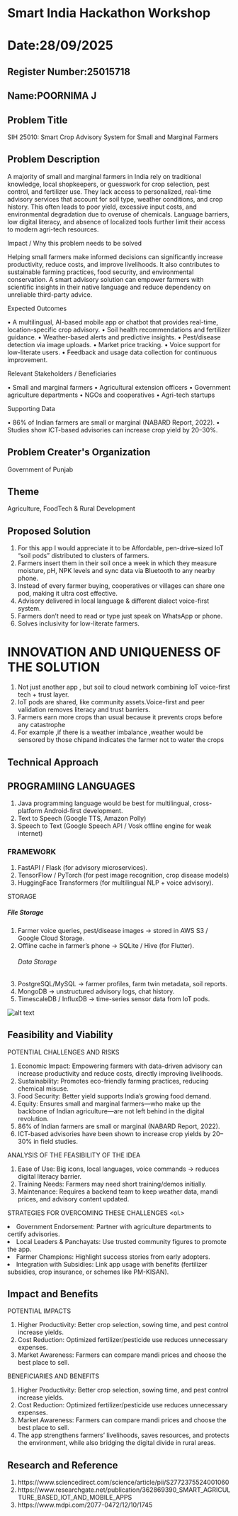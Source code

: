 # Smart India Hackathon Workshop
# Date:28/09/2025
## Register Number:25015718
## Name:POORNIMA J
## Problem Title
SIH 25010: Smart Crop Advisory System for Small and Marginal Farmers
## Problem Description
A majority of small and marginal farmers in India rely on traditional knowledge, local shopkeepers, or guesswork for crop selection, pest control, and fertilizer use. They lack access to personalized, real-time advisory services that account for soil type, weather conditions, and crop history. This often leads to poor yield, excessive input costs, and environmental degradation due to overuse of chemicals. Language barriers, low digital literacy, and absence of localized tools further limit their access to modern agri-tech resources.

Impact / Why this problem needs to be solved

Helping small farmers make informed decisions can significantly increase productivity, reduce costs, and improve livelihoods. It also contributes to sustainable farming practices, food security, and environmental conservation. A smart advisory solution can empower farmers with scientific insights in their native language and reduce dependency on unreliable third-party advice.

Expected Outcomes

• A multilingual, AI-based mobile app or chatbot that provides real-time, location-specific crop advisory.
• Soil health recommendations and fertilizer guidance.
• Weather-based alerts and predictive insights.
• Pest/disease detection via image uploads.
• Market price tracking.
• Voice support for low-literate users.
• Feedback and usage data collection for continuous improvement.

Relevant Stakeholders / Beneficiaries

• Small and marginal farmers
• Agricultural extension officers
• Government agriculture departments
• NGOs and cooperatives
• Agri-tech startups

Supporting Data

• 86% of Indian farmers are small or marginal (NABARD Report, 2022).
• Studies show ICT-based advisories can increase crop yield by 20–30%.

## Problem Creater's Organization
Government of Punjab

## Theme
Agriculture, FoodTech & Rural Development

## Proposed Solution
<ol> <li>For this app I would appreciate it to be Affordable, pen-drive–sized IoT “soil pods” distributed to clusters of farmers.</li>
<li>Farmers insert them in their soil once a week in which they measure moisture, pH, NPK levels and   sync data via Bluetooth to any nearby phone.</li>
<li>Instead of every farmer buying, cooperatives or villages can share one pod, making it ultra cost effective.</li>
<li>Advisory delivered in local language & different dialect voice-first system.</li>
<li>Farmers don’t need to read or type just speak on WhatsApp or phone.</li>
<li>Solves inclusivity for low-literate farmers.</li></ol>
<h1>INNOVATION AND UNIQUENESS OF THE SOLUTION</h1>
<ol><li>Not just another app , but soil to cloud network combining IoT  voice-first tech + trust layer.</li>
<li>IoT pods are shared, like community assets.Voice-first and peer validation removes literacy and trust barriers.</li>
<li>Farmers earn more crops than usual because it prevents crops before any catastrophe</li>
<li>For example ,if there is a weather imbalance ,weather would be sensored by those chipand indicates the farmer not to water the crops</li></ol>

## Technical Approach
<h2>PROGRAMIING LANGUAGES</h2>
<ol><li>Java  programming language would be best for multilingual, cross-platform Android-first development.</li>
<li>Text to Speech (Google TTS, Amazon Polly)
<li>Speech to Text (Google Speech API / Vosk offline engine for weak internet)</ol>
<h3>FRAMEWORK</h3>
<ol><li>FastAPI / Flask (for advisory microservices).</li>
<li>TensorFlow / PyTorch (for pest image recognition, crop disease models)</li>
<li>HuggingFace Transformers (for multilingual NLP + voice advisory).</li></ol>
<h>STORAGE</h4>
<h5>File Storage</h5>
<ol><li>Farmer voice queries, pest/disease images → stored in AWS S3 / Google Cloud Storage.
<li>Offline cache in farmer’s phone → SQLite / Hive (for Flutter).</li>
<h6>Data Storage</h6>
<li>PostgreSQL/MySQL → farmer profiles, farm twin metadata, soil reports.</li>
<li>MongoDB → unstructured advisory logs, chat history.</li>
<li>TimescaleDB / InfluxDB → time-series sensor data from IoT pods.</li></ol>

![alt text](<uzhavan app.png>)

## Feasibility and Viability
<h7>POTENTIAL CHALLENGES AND RISKS</h7>
<ol><li>Economic Impact: Empowering farmers with data-driven advisory can increase productivity and reduce costs, directly improving livelihoods.</li>
<li>Sustainability: Promotes eco-friendly farming practices, reducing chemical misuse.</li>
<li>Food Security: Better yield supports India’s growing food demand.</li>
<li>Equity: Ensures small and marginal farmers—who make up the backbone of Indian agriculture—are not left behind in the digital revolution.</li>
<li>86% of Indian farmers are small or marginal (NABARD Report, 2022).</li>
<li>ICT-based advisories have been shown to increase crop yields by 20–30% in field studies.</li></ol>

<h8>ANALYSIS OF THE FEASIBILITY OF THE IDEA</h8>
<ol>
<li>Ease of Use: Big icons, local languages, voice commands → reduces digital literacy barrier.</li>
<li>Training Needs: Farmers may need short training/demos initially.</li>
<li>Maintenance: Requires a backend team to keep weather data, mandi prices, and advisory content updated.</li></ol>

<h9>STRATEGIES FOR OVERCOMING THESE CHALLENGES</h9>
<ol.>
<li>Government Endorsement: Partner with agriculture departments to certify advisories.</li>
<li>Local Leaders & Panchayats: Use trusted community figures to promote the app.</li>
<li>Farmer Champions: Highlight success stories from early adopters.</li>
<li>Integration with Subsidies: Link app usage with benefits (fertilizer subsidies, crop insurance, or schemes like PM-KISAN).</li></ol>


## Impact and Benefits

<h10>POTENTIAL IMPACTS</h10>
<ol>
<li>Higher Productivity: Better crop selection, sowing time, and pest control increase yields.</li>
<li>Cost Reduction: Optimized fertilizer/pesticide use reduces unnecessary expenses.</li>
<li>Market Awareness: Farmers can compare mandi prices and choose the best place to sell.</li></ol>

<h11>BENEFICIARIES AND BENEFITS</h11>
<ol>
<li>Higher Productivity: Better crop selection, sowing time, and pest control increase yields.</li>
<li>Cost Reduction: Optimized fertilizer/pesticide use reduces unnecessary expenses.</li>
<li>Market Awareness: Farmers can compare mandi prices and choose the best place to sell.</li>
<li>The app strengthens farmers’ livelihoods, saves resources, and protects the environment, while also bridging the digital divide in rural areas.</li></ol>


## Research and Reference
<ol>
<li>https://www.sciencedirect.com/science/article/pii/S2772375524001060</li>
<li>https://www.researchgate.net/publication/362869390_SMART_AGRICULTURE_BASED_IOT_AND_MOBILE_APPS</li>
<li>https://www.mdpi.com/2077-0472/12/10/1745</li></ol>




